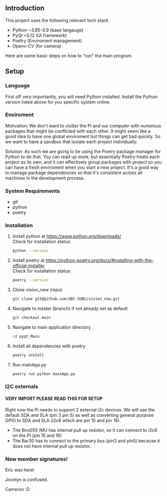 ## Introduction

This project uses the following relevant tech stack
- Python ~3.85-3.9 (base langauge)
- PyQt ~5.12 (UI framework)
- Poetry (Enviroment management)
- Openv-CV (for camera)

Here are some basic steps on how to "run" the main program. 

## Setup
### Language
First off very importantly, you will need Python installed. Install the Python version listed above for you specific system online.

### Enviroment
Motivation: We don't want to clutter the Pi and our computer with numerous packages that might be conflicted with each other. It might seem like a good idea to have one global enviroment but things can get bad quickly. So we want to have a sandbox that isolate each project individually.

Solution: As such we are going to be using the Poetry package manager for Python to do that. You can read up more, but essentially Poetry treats each project as its own, and it can effectively group packages with project so you can have a fresh enviroment when you start a new project. It's a good way to manage package dependencies so that it's consistent across all machines in the development process. 
### System Requirements

* git
* python 
* poetry 

### Installation

1. Install python at https://www.python.org/downloads/ \
   Check for installation status:
   ```sh
   python --version
   ```
2. Install poetry at https://python-poetry.org/docs/#installing-with-the-official-installer \
   Check for installation status:
   ```sh
   poetry --version
   ```
3. Clone vision_new (repo) 
   ```sh
   git clone git@github.com:UBC-SUBC/vision_new.git
   ```
4. Navigate to master (branch) if not already set as default
   ```sh
   git checkout main
   ```
5. Navigate to main application directory 
   ```sh
   cd pyqt_Main
   ```
6. Install all dependencies with poetry 
   ```sh
   poetry install 
   ```
7. Run mainApp.py
   ```sh
   poetry run python mainApp.py
   ```

### I2C externals

#### VERY IMPORT PLEASE READ THIS FOR SETUP
Right now the Pi needs to support 2 external i2c devices. We will use the default SDA and SLA (pin 3 pin 5) as well as converting general purpose GPIO to SDA and SLA (i2c6 which are pin 15 and pin 16).

- The Bno055 IMU has internal pull up resistor, so it can connect to i2c6 on the PI (pin 15 and 16)
- The Bar30 has to connect to the primary bus (pin3 and pin5) because it does not have internal pull up resistor.


### New member signatures! 
Eric was here!

Jocelyn is confused.

Cameron :D